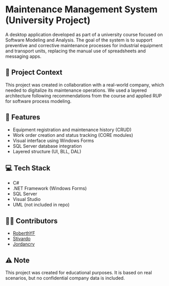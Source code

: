 # Maintenance Management System (University Project)

A desktop application developed as part of a university course focused on Software Modeling and Analysis. The goal of the system is to support preventive and corrective maintenance processes for industrial equipment and transport units, replacing the manual use of spreadsheets and messaging apps.

## 📌 Project Context

This project was created in collaboration with a real-world company, which needed to digitalize its maintenance operations. We used a layered architecture following recommendations from the course and applied RUP for software process modeling.

## 🧱 Features

- Equipment registration and maintenance history (CRUD)
- Work order creation and status tracking (CORE modules)
- Visual interface using Windows Forms
- SQL Server database integration
- Layered structure (UI, BLL, DAL)

## 💻 Tech Stack

- C#
- .NET Framework (Windows Forms)
- SQL Server
- Visual Studio
- UML (not included in repo)

## 🧑‍💻 Contributors

- [RoberthYF](https://github.com/RoberthYF)
- [Stivardo](https://github.com/Stivardo)
- [Jordancrv](https://github.com/Jordancrv)

## ⚠️ Note

This project was created for educational purposes. It is based on real scenarios, but no confidential company data is included.
